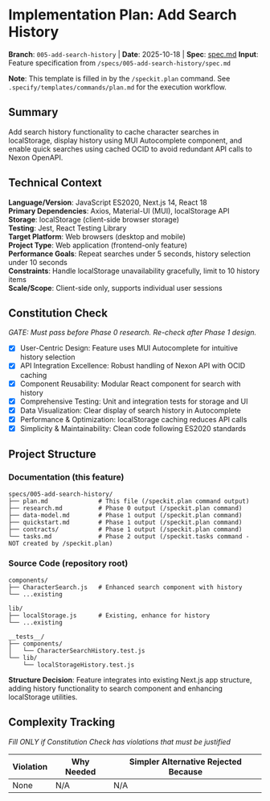 # Implementation Plan: Add Search History

**Branch**: `005-add-search-history` | **Date**: 2025-10-18 | **Spec**: [spec.md](spec.md)
**Input**: Feature specification from `/specs/005-add-search-history/spec.md`

**Note**: This template is filled in by the `/speckit.plan` command. See `.specify/templates/commands/plan.md` for the execution workflow.

## Summary

Add search history functionality to cache character searches in localStorage, display history using MUI Autocomplete component, and enable quick searches using cached OCID to avoid redundant API calls to Nexon OpenAPI.

## Technical Context

**Language/Version**: JavaScript ES2020, Next.js 14, React 18  
**Primary Dependencies**: Axios, Material-UI (MUI), localStorage API  
**Storage**: localStorage (client-side browser storage)  
**Testing**: Jest, React Testing Library  
**Target Platform**: Web browsers (desktop and mobile)  
**Project Type**: Web application (frontend-only feature)  
**Performance Goals**: Repeat searches under 5 seconds, history selection under 10 seconds  
**Constraints**: Handle localStorage unavailability gracefully, limit to 10 history items  
**Scale/Scope**: Client-side only, supports individual user sessions

## Constitution Check

_GATE: Must pass before Phase 0 research. Re-check after Phase 1 design._

- [x] User-Centric Design: Feature uses MUI Autocomplete for intuitive history selection
- [x] API Integration Excellence: Robust handling of Nexon API with OCID caching
- [x] Component Reusability: Modular React component for search with history
- [x] Comprehensive Testing: Unit and integration tests for storage and UI
- [x] Data Visualization: Clear display of search history in Autocomplete
- [x] Performance & Optimization: localStorage caching reduces API calls
- [x] Simplicity & Maintainability: Clean code following ES2020 standards

## Project Structure

### Documentation (this feature)

```
specs/005-add-search-history/
├── plan.md              # This file (/speckit.plan command output)
├── research.md          # Phase 0 output (/speckit.plan command)
├── data-model.md        # Phase 1 output (/speckit.plan command)
├── quickstart.md        # Phase 1 output (/speckit.plan command)
├── contracts/           # Phase 1 output (/speckit.plan command)
└── tasks.md             # Phase 2 output (/speckit.tasks command - NOT created by /speckit.plan)
```

### Source Code (repository root)

```
components/
├── CharacterSearch.js   # Enhanced search component with history
└── ...existing

lib/
├── localStorage.js      # Existing, enhance for history
└── ...existing

__tests__/
├── components/
│   └── CharacterSearchHistory.test.js
└── lib/
    └── localStorageHistory.test.js
```

**Structure Decision**: Feature integrates into existing Next.js app structure, adding history functionality to search component and enhancing localStorage utilities.

## Complexity Tracking

_Fill ONLY if Constitution Check has violations that must be justified_

| Violation | Why Needed | Simpler Alternative Rejected Because |
| --------- | ---------- | ------------------------------------ |
| None      | N/A        | N/A                                  |
